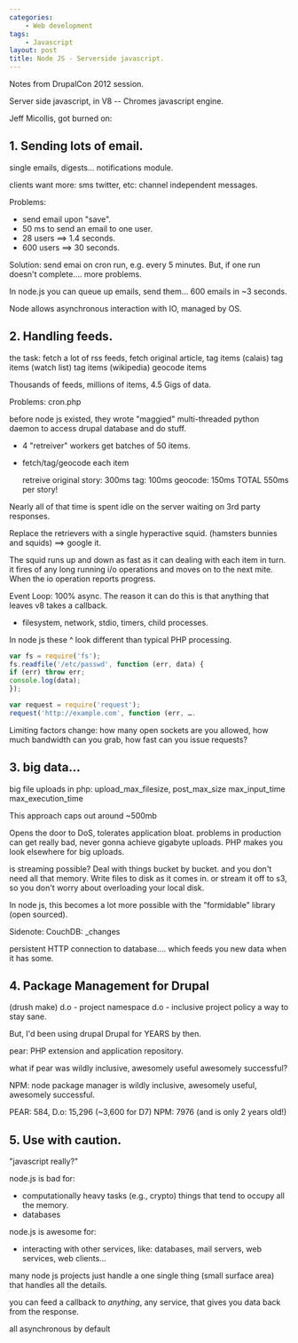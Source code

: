 ```yaml
---
categories:
    - Web development
tags:
    - Javascript
layout: post
title: Node JS - Serverside javascript.
---
```


Notes from DrupalCon 2012 session.

<!--more-->

Server side javascript, in V8 -- Chromes javascript engine.


Jeff Micollis, got burned on:


## 1. Sending lots of email.

single emails, digests… notifications module.

clients want more: sms twitter, etc:   channel independent messages.

Problems:

- send email upon "save".
- 50 ms to send an email to one user.
- 28 users ==> 1.4 seconds.
- 600 users ==> 30 seconds.

Solution: send emai on cron run, e.g. every 5 minutes.
But, if one run doesn't complete…. more problems.


In node.js  you can queue up emails, send them… 600 emails in ~3 seconds.

Node allows asynchronous interaction with IO, managed by OS.



## 2.  Handling feeds.

the task: fetch a lot of rss feeds, fetch original article, tag items (calais)
tag items (watch list) tag items (wikipedia) geocode items

Thousands of feeds, millions of items, 4.5 Gigs of data.

Problems:  cron.php

before node js existed, they wrote "maggied" multi-threaded python daemon to
access drupal database and do stuff.

* 4 "retreiver" workers get batches of 50 items.
* fetch/tag/geocode each item

    retreive original story: 300ms
    tag: 100ms
    geocode: 150ms
    TOTAL 550ms  per story!

Nearly all of that time is spent idle on the server waiting on 3rd party
responses.

Replace the retrievers with a single hyperactive squid. (hamsters bunnies and
squids) ==> google it.

The squid runs up and down as fast as it can dealing with each item in turn. it
fires of any long running i/o operations and moves on to the next mite. When the
io operation reports progress.

Event Loop: 100% async.
The reason it can do this is that anything that leaves v8 takes a callback.
- filesystem, network, stdio, timers, child processes.

In node js these ^ look different than typical PHP processing.

```javascript
var fs = require('fs');
fs.readfile('/etc/passwd', function (err, data) {
if (err) throw err;
console.log(data);
});

var request = require('request');
request('http://example.com', function (err, ….
```

Limiting factors change: how many open sockets are you allowed, how much
bandwidth can you grab, how fast can you issue requests?

## 3. big data…

big file uploads in php:  upload_max_filesize, post_max_size max_input_time max_execution_time

This approach caps out around ~500mb

Opens the door to DoS, tolerates application bloat. problems in production can get really bad, never gonna achieve gigabyte uploads. PHP makes you look elsewhere for big uploads.

is streaming possible?  Deal with things bucket by bucket. and you don't need all that memory.
Write files to disk as it comes in. or stream it off to s3, so you don't worry about overloading your local disk.

In node js, this becomes a lot more possible with the "formidable" library (open sourced).


Sidenote: CouchDB: _changes

persistent HTTP connection to database…. which feeds you new data when it has some.


## 4. Package Management for Drupal

(drush make)
d.o - project namespace
d.o - inclusive project policy
a way to stay sane.

But, I'd been using drupal Drupal for YEARS by then.

pear: PHP extension and application repository.

what if pear was wildly inclusive, awesomely useful awesomely successful?

NPM: node package manager is wildly inclusive, awesomely useful, awesomely successful.

PEAR: 584,
D.o: 15,296 (~3,600 for D7)
NPM: 7976 (and is only 2 years old!)


## 5. Use with caution.

"javascript really?"

node.js is bad for:

*   computationally heavy tasks (e.g., crypto) things that tend to occupy all
    the memory.
*   databases

node.js is awesome for:

*   interacting with other services, like: databases, mail servers, web
    services, web clients…



many node js projects just handle a one single thing (small surface area) that handles all the details.

you can feed a callback to *anything*, any service, that gives you data back from the response.

all asynchronous by default

